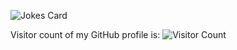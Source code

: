 <!-- Markdown -->

![Jokes Card](https://readme-jokes.vercel.app/api)

Visitor count of my GitHub profile is:
![Visitor Count](https://profile-counter.glitch.me/HansLatt/count.svg)
